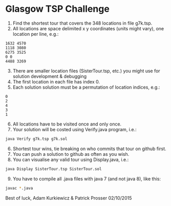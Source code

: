 # Glasgow TSP Challenge

1. Find the shortest tour that covers the 348 locations in file g7k.tsp.
2. All locations are space delimited x y coordinates (units might vary), one location per line, e.g.:
```
1632 4570
1118 3080
6275 3525
0 0
4488 3269
```
3. There are smaller location files (SisterTour.tsp, etc.) you might use for solution development & debugging
4. The first location in each file has index 0.
5. Each solution solution must be a permutation of location indices, e.g.:
```
0
2
4
3
1
```
6. All locations have to be visited once and only once.
5. Your solution will be costed using Verify.java program, i.e.:
```bash
java Verify g7k.tsp g7k.sol  
```
6. Shortest tour wins, tie breaking on who commits that tour on github first.
7. You can push a solution to github as often as you wish.
8. You can visualise any valid tour using Display.java, i.e.:
```bash
java Display SisterTour.tsp SisterTour.sol
```
9. You have to compile all .java files with java 7 (and not java 8), like this:
```bash
javac *.java
```

Best of luck,
Adam Kurkiewicz & Patrick Prosser
02/10/2015

